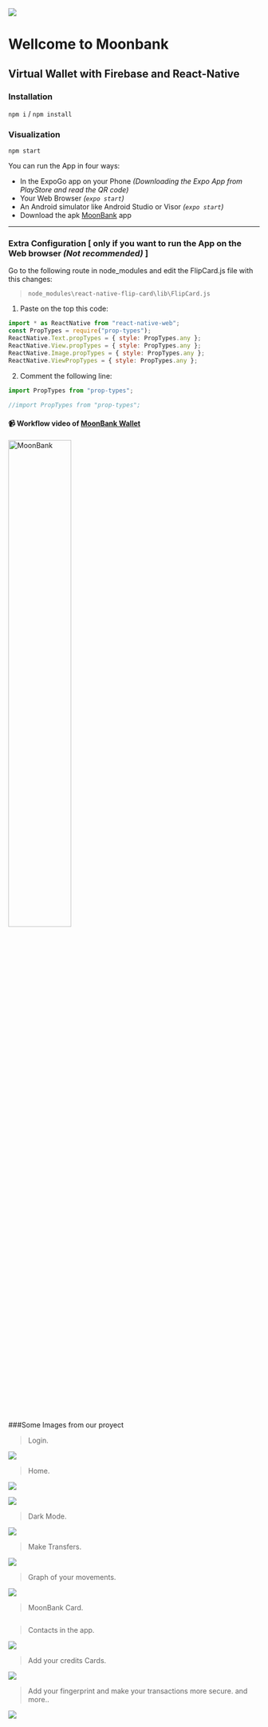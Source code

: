 <div width='50px' height='50px'}>
  <img src="/assets/sinfondo.png"/>
</div>

# Wellcome to Moonbank


## Virtual Wallet with Firebase and React-Native

### Installation

`npm i` / `npm install`

### Visualization

`npm start`

You can run the App in four ways:

- In the ExpoGo app on your Phone _(Downloading the Expo App from PlayStore and read the QR code)_
- Your Web Browser _(`expo start`)_
- An Android simulator like Android Studio or Visor _(`expo start`)_
- Download the apk [MoonBank](https://expo.io/artifacts/2765fdbf-7b2d-4f5b-a16b-ab77f67498a6) app

---

### Extra Configuration [ only if you want to run the App on the Web browser _(*_Not recommended_*)_ ]

Go to the following route in node_modules and edit the FlipCard.js file with this changes:

> `node_modules\react-native-flip-card\lib\FlipCard.js`

1. Paste on the top this code:

```javascript
import * as ReactNative from "react-native-web";
const PropTypes = require("prop-types");
ReactNative.Text.propTypes = { style: PropTypes.any };
ReactNative.View.propTypes = { style: PropTypes.any };
ReactNative.Image.propTypes = { style: PropTypes.any };
ReactNative.ViewPropTypes = { style: PropTypes.any };
```

2. Comment the following line:

```javascript
import PropTypes from "prop-types";
```

```javascript
//import PropTypes from "prop-types";
```

#### 📹 Workflow video of [MoonBank Wallet](https://youtu.be/L2yQqAn2gy4)

<a href='https://youtu.be/L2yQqAn2gy4' target='_blank'>
  <img width='50%' src='./assets/screens.jpeg' alt='MoonBank' />
</a>

###Some Images from our proyect
> Login.

![](https://i.ibb.co/M2hj5xZ/login.jpg)

> Home.

![](https://i.ibb.co/F0nd7kR/principal.jpg)

![](https://i.ibb.co/PYWBZ7m/navbar.jpg)

> Dark Mode.

![](https://media.giphy.com/media/3NGeVNV1PUUDmiNblz/giphy.gif)

> Make Transfers.

![](https://i.ibb.co/hdHtqg4/transferencias.jpg)

> Graph of your movements.

![](https://i.ibb.co/m6pjHqk/balance-gastos-oscuro.jpg)

> MoonBank Card.

![]()

>Contacts in the app.

![](https://i.ibb.co/M5VhnCC/contactos-oscuro.jpg)

> Add your credits Cards.

![](https://i.ibb.co/mTRxVhG/ingresartarjetas.jpg)

> Add your fingerprint and make your transactions more secure. and more..

![](https://i.ibb.co/S5HxGmm/ajustes.jpg)





